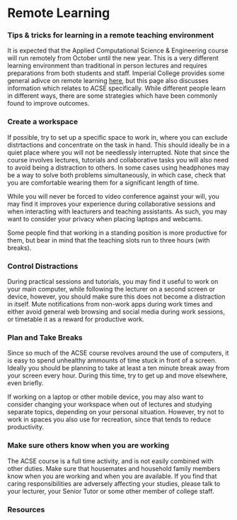 # Remote Learning

### Tips & tricks for learning in a remote teaching environment

It is expected that the Applied Computational Science & Engineering course will run remotely from October until the new year. This is a very different learning environment than traditional in person lectures and requires preparations from both students and staff. Imperial College provides some general adivce on remote learning [here](https://www.imperial.ac.uk/students/success-guide/remote-learning/), but this page also discusses information which relates to ACSE specifically. While different people learn in different ways, there are some strategies which have been commonly found to improve outcomes.

### Create a workspace

If possible, try to set up a specific space to work in, where you can exclude distrtactions and concentrate on the task in hand. This should ideally be in a quiet place where you will not be needlessly interrupted. Note that since the course involves lectures, tutorials and collaborative tasks you will also need to avoid being a distraction to others. In some cases using headphones may be a way to solve both problems simultaneously, in which case, check that you are comfortable wearing them for a significant length of time.

While you will never be forced to video conference against your will, you may find it improves your experience during collaborative sessions and when interacting with leacturers and teaching assistants. As such, you may want to consider your privacy when placing laptops and webcams.

Some people find that working in a standing position is more productive for them, but bear in mind that the teaching slots run to three hours (with breaks). 


### Control Distractions

During practical sessions and tutorials, you may find it useful to work on your main computer, while following the lecturer on a second screen or device, however, you should make sure this does not become a distraction in itself. Mute notifications from non-work apps during work times and either avoid general web browsing and social media during work sessions, or timetable it as a reward for productive work.


### Plan and Take Breaks

Since so much of the ACSE course revolves around the use of computers, it is easy to spend unhealthy ammounts of time stuck in front of a screen. Ideally you should be planning to take at least a ten minute break away from your screen every hour. During this time, try to get up and move elsewhere, even briefly.

If working on a laptop or other mobile device, you may also want to consider changing your workspace when out of lectures and studying separate topics, depending on your personal situation. However, try not to work in spaces you also use for recreation, since that tends to reduce productivity.


### Make sure others know when you are working

The ACSE course is a full time activity, and is not easily combined with other duties. Make sure that housemates and household family members know when you are working and when you are available. If you find that caring responsibilities are adversely affecting your studies, please talk to your lecturer, your Senior Tutor or some other member of college staff.


### Resources
